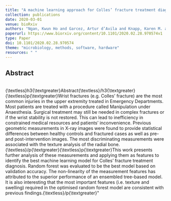 ```yaml
---
title: "A machine learning approach for Colles’ fracture treatment diagnosis"
collection: publications
date: 2020-03-01
venue: bioRxiv
authors: "Ngan, Kwun Ho and Garcez, Artur d’Avila and Knapp, Karen M. and Appelboam, Andy and Reyes-Aldasoro, Constantino Carlos"
paperurl: https://www.biorxiv.org/content/10.1101/2020.02.28.970574v1
type: Paper
doi: 10.1101/2020.02.28.970574
theme: "microbiology, methods, software, hardware"
resources: " "
---
```

<h2> Abstract </h2>  <br> {\textless}h3{\textgreater}Abstract{\textless}/h3{\textgreater} {\textless}p{\textgreater}Wrist fractures (e.g. Colles’ fracture) are the most common injuries in the upper extremity treated in Emergency Departments. Most patients are treated with a procedure called Manipulation under Anaesthesia. Surgical treatment may still be needed in complex fractures or if the wrist stability is not restored. This can lead to inefficiency in constrained medical resources and patients’ inconvenience. Previous geometric measurements in X-ray images were found to provide statistical differences between healthy controls and fractured cases as well as pre- and post-intervention images. The most discriminating measurements were associated with the texture analysis of the radial bone.{\textless}/p{\textgreater}{\textless}p{\textgreater}This work presents further analysis of these measurements and applying them as features to identify the best machine learning model for Colles’ fracture treatment diagnosis. Random forest was evaluated to be the best model based on validation accuracy. The non-linearity of the measurement features has attributed to the superior performance of an ensembled tree-based model. It is also interesting that the most important features (i.e. texture and swelling) required in the optimised random forest model are consistent with previous findings.{\textless}/p{\textgreater}"
